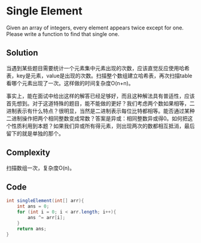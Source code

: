 # Single Element

Given an array of integers, every element appears twice except for one. Please write a function to find that single one.

## Solution

当遇到某些题目需要统计一个元素集中元素出现的次数，应该直觉反应使用哈希表，key是元素，value是出现的次数。扫描整个数组建立哈希表，再次扫描table看哪个元素出现了一次。这样做的时间复杂度O(n+n)。

事实上，能在面试中给出这样的解答已经足够好，而且这种解法具有普适性，应该首先想到。对于这道特殊的题目，能不能做的更好？我们考虑两个数如果相等，二进制表示有什么特点？很明显，当然是二进制表示每位比特都相等。能否通过某种二进制操作把两个相同整数变成常数？答案是异或：相同整数异或得0。如何把这个性质利用到本题？如果我们异或所有得元素，则出现两次的数都相互抵消，最后留下的就是单独的那个。

## Complexity

扫描数组一次，复杂度O(n)。

## Code

```java
int singleElement(int[] arr){
	int ans = 0;
	for (int i = 0; i < arr.length; i++){
		ans ^= arr[i];
	}
	return ans;
}
```

